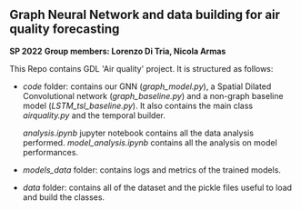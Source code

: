 
## **Graph Neural Network and data building for air quality forecasting**

**SP 2022**
**Group members: Lorenzo Di Tria, Nicola Armas**


This Repo contains GDL 'Air quality' project. 
It is structured as follows:

- _code_ folder: contains our GNN (_graph_model.py_), a Spatial Dilated Convolutional network (_graph_baseline.py_) and a non-graph baseline model (_LSTM_tsl_baseline.py_).
It also contains the main class *airquality.py* and the temporal builder.

	_analysis.ipynb_ jupyter notebook contains all the data analysis performed.
	_model_analysis.ipynb_ contains all the analysis on model performances.


	
- _models\_data_ folder: contains logs and metrics of the trained models.
		
- _data_ folder: contains all of the dataset and the pickle files useful to load and build the classes.

